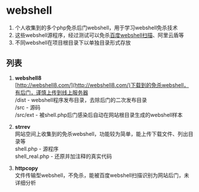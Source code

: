 # webshell
1. 个人收集到的多个php免杀后门webshell，用于学习webshell免杀技术  
2. 这些webshell源程序，经过测试可以免杀[百度webshell扫描](https://scanner.baidu.com/#/pages/intro)、阿里云盾等
3. 不同webshell在项目根目录下以单独目录形式存放

## 列表 ##
1. **webshell8**  
[http://webshell8.com/](http://webshell8.com/)下载到的免杀webshell，有后门，谨慎上传到线上服务器  
/dist   -    webshell程序发布目录，去除后门的二次发布目录  
/src    -    源码  
/src/ext  -  被shell.php后门感染后自动在网站根目录生成的webshell样本


2. **strrev**  
网站空间上收集到的免杀webshell，功能较为简单，能上传下载文件、列出目录等  
shell.php  -  源程序  
shell_real.php  -  还原并加注释的真实代码  


2. **httpcopy**  
文件传输型webshell，不免杀，能被百度webshell扫描识别为网站后门，未详细分析


